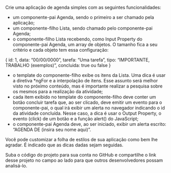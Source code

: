 Crie uma aplicação de agenda simples com as seguintes funcionalidades:
- um componente-pai Agenda, sendo o primeiro a ser chamado pela aplicação;
- um componente-filho Lista, sendo chamado pelo componente-pai Agenda;
- o componente-filho Lista recebendo, como Input Property do componente-pai Agenda, um array de objetos. O tamanho fica a seu critério e cada objeto tem essa configuração:

{
id: 1,
data: “00/00/0000”,
tarefa: “Uma tarefa”,
tipo: “IMPORTANTE, TRABALHO (exemplos)”,
concluida: true ou false
}

- o template do componente-filho exibe os itens da Lista. Uma dica é usar a diretiva *ngFor e a interpolação de itens. Esse assunto será melhor visto no próximo conteúdo, mas é importante realizar a pesquisa sobre os mesmos para a realização da atividade;
- cada item exibido no template do componente-filho deve conter um botão concluir tarefa que, ao ser clicado, deve emitir um evento para o componente-pai, o qual irá exibir um alerta no navegador indicando o id da atividade concluída. Nesse caso, a dica é usar o Output Property, o evento (click) de um botão e a função alert() do JavaScript;
- o componente-pai Agenda deve, ao ser iniciado, exibir um alerta escrito: “AGENDA DE (insira seu nome aqui)”.

Você pode customizar a folha de estilos de sua aplicação como bem lhe agradar. É indicado que as dicas dadas sejam seguidas.

Suba o código do projeto para sua conta no GitHub e compartilhe o link desse projeto no campo ao lado para que outros desenvolvedores possam analisá-lo.